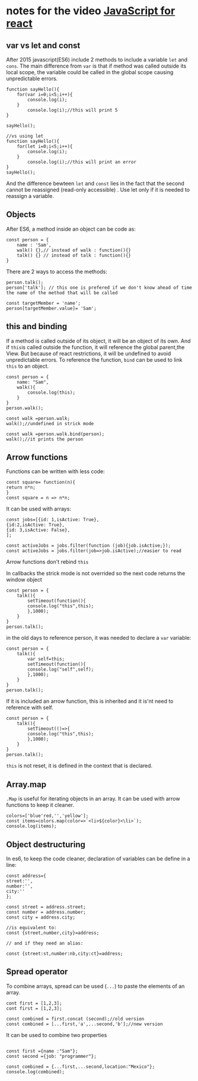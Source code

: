 # notes for the video [JavaScript for react](https://www.youtube.com/watch?v=NCwa_xi0Uuc)

## var vs let and const
After 2015 javascript(ES6) include 2 methods to include a variable `let` and `cons`. The main difference  from `var` is that if method was called outside its local scope, the variable could be called in the global scope causing unpredictable errors.
```
function sayHello(){
    for(var i=0;i<5;i++){
        console.log(i);
    }
        console.log(i);//this will print 5 
}

sayHello();

//vs using let
function sayHello(){
    for(let i=0;i<5;i++){
        console.log(i);
    }
        console.log(i);//this will print an error
}
sayHello();

```


And the difference  bewteen `let`  and `const` lies in the fact that the second cannot be reassigned (read-only accessible) .
Use let only if it is needed to reassign a variable.

## Objects
After ES6, a method inside an object can be code as:
```
const person = {
    name : 'Sam',
    walk() {},// instead of walk : function(){} 
    talk() {} // instead of talk : function(){} 
}
```

There are 2 ways to access the methods:
```
person.talk();
person['talk']; // this one is prefered if we don't know ahead of time   the name of the method that will be called

const targetMember = 'name';
person[targetMember.value]= 'Sam';
```



## this and binding
If a method is called outside of its object, it will be an object of its own. And if `this`is called outside the function, it will reference the global parent,the View. But because of react restrictions, it will be undefined  to avoid unpredictable errors. To reference the function, `bind` can be used to link `this` to an object.

```
const person = {
    name: "Sam",
    walk(){
        console.log(this);
    }
}
person.walk();

const walk =person.walk;
walk();//undefined in strick mode 

const walk =person.walk.bind(person);
walk();//it prints the person
```



## Arrow functions
Functions can be written with less code:
```
const square= function(n){
return n*n;
}
const square = n => n*n;
```
It can be used with arrays:
```
const jobs=[{id: 1,isActive: True},
{id:2,isActive: True},
{id: 3,isActive: False},
];

const activeJobs = jobs.filter(function (job){job.isActive;});
const activeJobs = jobs.filter(job=>job.isActive);//easier to read
```

Arrow functions don't rebind `this`

In callbacks the strick mode is not overrided so the next code returns the window object
```
const person = {
    talk(){
        setTimeout(function(){
        console.log("this",this);
        },1000);
    }
}
person.talk();
```

in the old days to reference person, it was needed to declare a `var` variable:
```
const person = {
    talk(){
        var self=this;
        setTimeout(function(){
        console.log("self",self);
        },1000);
    }
}
person.talk();
```

If it is included an arrow function, this is inherited and it is'nt need to reference with self.

```
const person = {
    talk(){
        setTimeout(()=>{
        console.log("this",this);
        },1000);
    }
}
person.talk();
```

`this` is not reset, it is  defined in the context that is declared. 

## Array.map

`.Map` is useful for iterating objects in an array. It can be used with arrow functions to keep it cleaner.
```
colors=['blue'red,'','yellow'];
const items=colors.map(color=>`<li>${color}<\li>`);
console.log(items);

```

## Object destructuring

In es6, to keep the code cleaner, declaration of variables can be define in a line:

```
const address={
street:'',
number:'',
city:''
};

const street = address.street;
const number = address.number;
const city = address.city;

//is equivalent to:
const {street,number,city}=address;

// and if they need an alias:

const {street:st,number:nb,city:ct}=address;

```

## Spread operator

To combine arrays, spread can be used (`...`) to paste the elements of an array.
```
cont first = [1,2,3];
cont first = [1,2,3];

const combined = first.concat (second);//old version
const combined = [...first,'a',...second,'b'];//new version

```

It can be used to combine two properties
```

const first ={name :"Sam"};
const second ={job: "programmer"};

const combined = {...first,...second,location:"Mexico"};
console.log(combined);
```